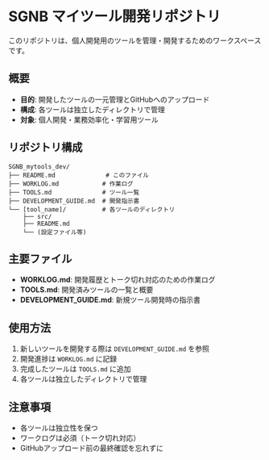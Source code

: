 # SGNB マイツール開発リポジトリ

このリポジトリは、個人開発用のツールを管理・開発するためのワークスペースです。

## 概要

- **目的**: 開発したツールの一元管理とGitHubへのアップロード
- **構成**: 各ツールは独立したディレクトリで管理
- **対象**: 個人開発・業務効率化・学習用ツール

## リポジトリ構成

```
SGNB_mytools_dev/
├── README.md              # このファイル
├── WORKLOG.md            # 作業ログ
├── TOOLS.md              # ツール一覧
├── DEVELOPMENT_GUIDE.md  # 開発指示書
└── [tool_name]/          # 各ツールのディレクトリ
    ├── src/
    ├── README.md
    └── (設定ファイル等)
```

## 主要ファイル

- **WORKLOG.md**: 開発履歴とトーク切れ対応のための作業ログ
- **TOOLS.md**: 開発済みツールの一覧と概要
- **DEVELOPMENT_GUIDE.md**: 新規ツール開発時の指示書

## 使用方法

1. 新しいツールを開発する際は `DEVELOPMENT_GUIDE.md` を参照
2. 開発進捗は `WORKLOG.md` に記録
3. 完成したツールは `TOOLS.md` に追加
4. 各ツールは独立したディレクトリで管理

## 注意事項

- 各ツールは独立性を保つ
- ワークログは必須（トーク切れ対応）
- GitHubアップロード前の最終確認を忘れずに